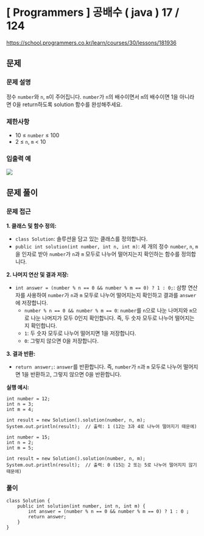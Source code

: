 # [ Programmers ]  공배수 ( java ) 17 / 124

https://school.programmers.co.kr/learn/courses/30/lessons/181936
## 문제 
### 문제 설명
정수 `number`와 `n`, `m`이 주어집니다. `number`가 `n`의 배수이면서 `m`의 배수이면 1을 아니라면 0을 return하도록 solution 함수를 완성해주세요.

### 제한사항
- 10 ≤ `number` ≤ 100
- 2 ≤ `n`, `m` < 10

### 입출력 예
  ![](https://i.imgur.com/8bu2XOK.png)

## 문제 풀이
### 문제 접근
**1. 클래스 및 함수 정의:**

- `class Solution`: 솔루션을 담고 있는 클래스를 정의합니다.
- `public int solution(int number, int n, int m)`: 세 개의 정수 `number`, `n`, `m`을 인자로 받아 `number`가 `n`과 `m` 모두로 나누어 떨어지는지 확인하는 함수를 정의합니다.

**2. 나머지 연산 및 결과 저장:**

- `int answer = (number % n == 0 && number % m == 0) ? 1 : 0;`: 삼항 연산자를 사용하여 `number`가 `n`과 `m` 모두로 나누어 떨어지는지 확인하고 결과를 `answer`에 저장합니다.
    - `number % n == 0 && number % m == 0`: `number`를 `n`으로 나눈 나머지와 `m`으로 나눈 나머지가 모두 0인지 확인합니다. 즉, 두 숫자 모두로 나누어 떨어지는지 확인합니다.
    - `1`: 두 숫자 모두로 나누어 떨어지면 1을 저장합니다.
    - `0`: 그렇지 않으면 0을 저장합니다.

**3. 결과 반환:**

- `return answer;`: `answer`를 반환합니다. 즉, `number`가 `n`과 `m` 모두로 나누어 떨어지면 1을 반환하고, 그렇지 않으면 0을 반환합니다.

**실행 예시:**

```
int number = 12;
int n = 3;
int m = 4;

int result = new Solution().solution(number, n, m);
System.out.println(result);  // 출력: 1 (12는 3과 4로 나누어 떨어지기 때문에)
```


```
int number = 15;
int n = 2;
int m = 5;

int result = new Solution().solution(number, n, m);
System.out.println(result);  // 출력: 0 (15는 2 또는 5로 나누어 떨어지지 않기 때문에)
```

### 풀이
```
class Solution {
    public int solution(int number, int n, int m) {
        int answer = (number % n == 0 && number % m == 0) ? 1 : 0 ;
        return answer;
    }
}
```














